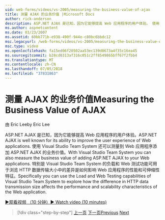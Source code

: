 ```yaml
---
uid: web-forms/videos/vs-2005/measuring-the-business-value-of-ajax
title: 测量 AJAX 的业务价值 |Microsoft Docs
author: rick-anderson
description: ASP.NET AJAX 是已知，因为它能够提高 Web 应用程序的用户体验。 使用 Visual Studio Team System 还可以测量 busine...
ms.author: aspnetcontent
ms.date: 03/23/2007
ms.assetid: 60bb771b-e938-490f-944e-c80bc6bbdc12
msc.legacyurl: /web-forms/videos/vs-2005/measuring-the-business-value-of-ajax
msc.type: video
ms.openlocfilehash: fa15ed06f20502aa53ec139d0673a4f35c16ea45
ms.sourcegitcommit: b28cd0313af316c051c2ff8549865bff67f2fbb4
ms.translationtype: MT
ms.contentlocale: zh-CN
ms.lasthandoff: 07/05/2018
ms.locfileid: "37831863"
---
```

<a name="measuring-the-business-value-of-ajax"></a><span data-ttu-id="eed2c-104">测量 AJAX 的业务价值</span><span class="sxs-lookup"><span data-stu-id="eed2c-104">Measuring the Business Value of AJAX</span></span>
====================
<span data-ttu-id="eed2c-105">由 Eric Lee</span><span class="sxs-lookup"><span data-stu-id="eed2c-105">by Eric Lee</span></span>

<span data-ttu-id="eed2c-106">ASP.NET AJAX 是已知，因为它能够提高 Web 应用程序的用户体验。</span><span class="sxs-lookup"><span data-stu-id="eed2c-106">ASP.NET AJAX is well known for its ability to improve the user experience of Web applications.</span></span> <span data-ttu-id="eed2c-107">使用 Visual Studio Team System 还可以测量到 Web 应用程序添加 ASP.NET AJAX 的业务价值。</span><span class="sxs-lookup"><span data-stu-id="eed2c-107">With Visual Studio Team System you can also measure the business value of adding ASP.NET AJAX to your Web applications.</span></span> <span data-ttu-id="eed2c-108">特别是 Visual Studio Team System 的负载和 Web 测试功能可用于浏览 HTTP 数据传输大小中的差异是如何影响 Web 应用程序的性能和可伸缩性特征。</span><span class="sxs-lookup"><span data-stu-id="eed2c-108">Specifically you can use the Load and Web Testing capabilities of Visual Studio Team System to explore how the difference in HTTP data transmission size affects the performance and scalability characteristics of the Web application.</span></span>

[<span data-ttu-id="eed2c-109">&#9654;观看视频 （10 分钟）</span><span class="sxs-lookup"><span data-stu-id="eed2c-109">&#9654; Watch video (10 minutes)</span></span>](https://channel9.msdn.com/Blogs/ASP-NET-Site-Videos/measuring-the-business-value-of-ajax)

> [!div class="step-by-step"]
> <span data-ttu-id="eed2c-110">[上一页](introduction-to-managing-and-running-tests-with-team-system.md)
> [下一页](code-coverage-of-automated-tests.md)</span><span class="sxs-lookup"><span data-stu-id="eed2c-110">[Previous](introduction-to-managing-and-running-tests-with-team-system.md)
[Next](code-coverage-of-automated-tests.md)</span></span>
